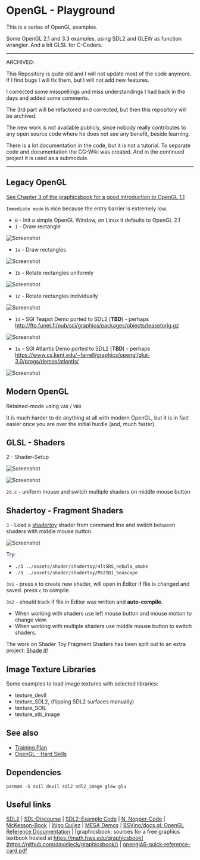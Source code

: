 # OpenGL - Playground

This is a series of OpenGL examples.

Some OpenGL 2.1 and 3.3 examples, using SDL2 and GLEW as function wrangler.
And a bit GLSL for C-Coders.

___

ARCHIVED:

This Repository is quite old and I will not update most of the code anymore.
If I find bugs I will fix them, but I will not add new features.

I corrected some misspellings und miss understandings I had back in the days and added some comments.

The 3rd part will be refactored and corrected, but then this repository will be archived.

The new work is not available publicly, since nobody really contributes to any open source code where he does not see
any benefit, beside learning.

There is a lot documentation in the code, but it is not a tutorial.
To separate code and documentation the CG-Wiki was created. And in the continued project it is used as a submodule.

___

## Legacy OpenGL

[See Chapter 3 of the graphicsbook for a good introduction to OpenGL 1.1](https://math.hws.edu/graphicsbook/c3/index.html)

 `Immediate mode` is nice because the entry barrier is extremely low.

- `0` - Init a simple OpenGL Window, on Linux it defaults to OpenGL 2.1
- `1` - Draw rectangle

![Screenshot](shots/shot_1.c.jpg)

- `1a` - Draw rectangles

![Screenshot](shots/shot_1a.c.jpg)

- `1b` - Rotate rectangles uniformly

![Screenshot](shots/shot_1b.c.jpg)

- `1c` - Rotate rectangles individually

![Screenshot](shots/shot_1c.c.jpg)

- `1d` - SGI Teapot Demo ported to SDL2 (**TBD**) - perhaps
<http://ftp.funet.fi/pub/sci/graphics/packages/objects/teasetorig.gz>

![Screenshot](shots/teapot.png)

- `1e` - SGI Atlantis Demo ported to SDL2 (**TBD**) - perhaps
<https://www.cs.kent.edu/~farrell/graphics/opengl/glut-3.0/progs/demos/atlantis/>

![Screenshot](shots/atlantis.png)

## Modern OpenGL

Retained-mode using `VAO` / `VBO`

It is much harder to do anything at all with modern OpenGL, but it is in fact easier once you are over the initial
hurdle (and, much faster).

## GLSL - Shaders

2 - Shader-Setup

![Screenshot](shots/shot_2.c.png)

![Screenshot](shots/shot_2c.c.jpg)

`2d.c` - uniform mouse and switch multiple shaders on middle mouse button

## Shadertoy - Fragment Shaders

`3` - Load a [shadertoy](https://www.shadertoy.com/) shader from command line and switch between shaders with middle mouse button.

![Screenshot](shots/shot_3.c.jpg)

Try:

- `./3 ../assets/shader/shadertoy/4ltSRS_nebula_smoke`
- `./3 ../assets/shader/shadertoy/Ms2SD1_Seascape`

`3a1` - press `n` to create new shader, will open in Editor
  if file is changed and saved. press `c` to compile.

`3a2` - should track if file in Editor was written and **auto-compile**.

- When working with shaders use left mouse button and mouse motion to change view.
- When working with multiple shaders use middle mouse button to switch shaders.

The work on Shader Toy Fragment Shaders has been split out to an extra project:
[Shade it!](https://github.com/Acry/Shade-it-)

## Image Texture Libraries

Some examples to load image textures with selected libraries:

- texture_devil
- texture_SDL2, (flipping SDL2 surfaces manually)
- texture_SOIL
- texture_stb_image

## See also

- [Training Plan](training_plan.md)
- [OpenGL - Hard Skills](hard_skills.md)

## Dependencies

`pacman -S soil devil sdl2 sdl2_image glew glu`

## Useful links

[SDL2](https://www.libsdl.org/) | [SDL-Discourse](https://discourse.libsdl.org) | [SDL2-Example Code](https://gist.github.com/Acry/baa861b8e370c6eddbb18519c487d9d8) | [N. Nopper-Code](https://github.com/McNopper/OpenGL) | [McKesson-Book](https://paroj.github.io/gltut/) | [Íñigo Quílez](http://www.iquilezles.org/prods/index.htm) | [MESA Demos](https://archive.mesa3d.org/demos/) | [BSVino/docs.gl: OpenGL Reference Documentation](https://github.com/BSVino/docs.gl) | [graphicsbook: sources for a free graphics textbook hosted at https://math.hws.edu/graphicsbook](https://github.com/davidjeck/graphicsbook/) | [opengl46-quick-reference-card.pdf](https://www.khronos.org/assets/uploads/developers/presentations/opengl46-quick-reference-card.pdf)
